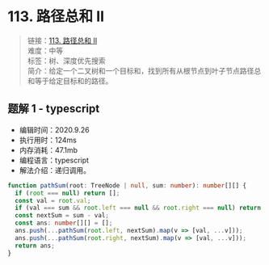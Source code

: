 # 113. 路径总和 II

> 链接：[113. 路径总和 II](https://leetcode-cn.com/problems/path-sum-ii/)  
> 难度：中等  
> 标签：树、深度优先搜索  
> 简介：给定一个二叉树和一个目标和，找到所有从根节点到叶子节点路径总和等于给定目标和的路径。

## 题解 1 - typescript

- 编辑时间：2020.9.26
- 执行用时：124ms
- 内存消耗：47.1mb
- 编程语言：typescript
- 解法介绍：递归调用。

```typescript
function pathSum(root: TreeNode | null, sum: number): number[][] {
  if (root === null) return [];
  const val = root.val;
  if (val === sum && root.left === null && root.right === null) return [[val]];
  const nextSum = sum - val;
  const ans: number[][] = [];
  ans.push(...pathSum(root.left, nextSum).map(v => [val, ...v]));
  ans.push(...pathSum(root.right, nextSum).map(v => [val, ...v]));
  return ans;
}
```
